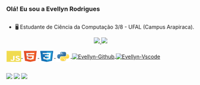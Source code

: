 ### Olá! Eu sou a Evellyn Rodrigues

##
- 🖥️ Estudante de Ciência da Computação 3/8 - UFAL (Campus Arapiraca).

<div align="center">
  <a href="https://github.com/evellyn489">
  <img height="180em" src="https://github-readme-stats.vercel.app/api?username=evellyn489&show_icons=true&theme=cobalt&include_all_commits=true&count_private=true"/>
  <img height="180em" src="https://github-readme-stats.vercel.app/api/top-langs/?username=evellyn489&layout=compact&langs_count=7&theme=cobalt"/>
</div>
  
  <div style="display: inline_block"><br>
  <img align="center" alt="Evellyn-Js" height="30" width="40" src="https://raw.githubusercontent.com/devicons/devicon/master/icons/javascript/javascript-plain.svg">
  <img align="center" alt="Evellyn-HTML" height="30" width="40" src="https://raw.githubusercontent.com/devicons/devicon/master/icons/html5/html5-original.svg">
  <img align="center" alt="Evellyn-CSS" height="30" width="40" src="https://raw.githubusercontent.com/devicons/devicon/master/icons/css3/css3-original.svg">
  <img align="center" alt="Evellyn-Python" height="30" width="40" src="https://raw.githubusercontent.com/devicons/devicon/master/icons/python/python-original.svg">
  <img align="center" alt="Evellyn-Github" height="30" width="40" src="https://cdn.jsdelivr.net/gh/devicons/devicon/icons/github/github-original.svg" />
  <img align="center" alt="Evellyn-Vscode" height="30" width="40" src="https://cdn.jsdelivr.net/gh/devicons/devicon/icons/vscode/vscode-original.svg" />
    


  </div>
  
  ##
  
  <div> 
 <a href="https://discord.com/channels/@evellyn#3550" target="_blank"><img src="https://img.shields.io/badge/Discord-7289DA?style=for-the-badge&logo=discord&logoColor=white" target="_blank"></a> 
  <a href = "mailto:evellynrodriguesss1@gmail.com"><img src="https://img.shields.io/badge/-Gmail-%23333?style=for-the-badge&logo=gmail&logoColor=white" target="_blank"></a>
  <a href="https://www.linkedin.com/in/evellyn-rodrigues-b7934a272" target="_blank"><img src="https://img.shields.io/badge/-LinkedIn-%230077B5?style=for-the-badge&logo=linkedin&logoColor=white" target="_blank"></a> 
  
</div>
